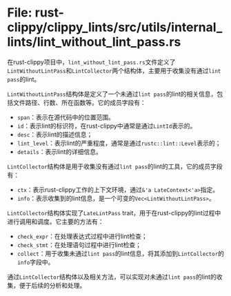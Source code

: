 # File: rust-clippy/clippy_lints/src/utils/internal_lints/lint_without_lint_pass.rs

在rust-clippy项目中，`lint_without_lint_pass.rs`文件定义了`LintWithoutLintPass`和`LintCollector`两个结构体，主要用于收集没有通过`lint pass`的lint。

`LintWithoutLintPass`结构体是定义了一个未通过`lint pass`的lint的相关信息，包括文件路径、行数、所在函数等。它的成员字段有：
- `span`：表示在源代码中的位置范围。
- `id`：表示lint的标识符，在rust-clippy中通常是通过`LintId`表示的。
- `desc`：表示lint的描述信息；
- `lint_level`：表示lint的严重程度，通常是通过`rustc::lint::Level`表示的；
- `details`：表示lint的详细信息。

`LintCollector`结构体是用于收集没有通过`lint pass`的lint的工具，它的成员字段有：
- `ctx`：表示rust-clippy工作的上下文环境，通过`&'a LateContext<'a>`指定。
- `info`：表示收集到的lint信息，是一个可变的`Vec<LintWithoutLintPass>`。

`LintCollector`结构体实现了`LateLintPass` trait，用于在rust-clippy的lint过程中进行调用和调度。它主要的方法有：
- `check_expr`：在处理表达式过程中进行lint检查；
- `check_stmt`：在处理语句过程中进行lint检查；
- `collect`：用于收集未通过`lint pass`的lint信息，将其添加到`LintCollector`的`info`字段中。

通过`LintCollector`结构体以及相关方法，可以实现对未通过`lint pass`的lint的收集，便于后续的分析和处理。


